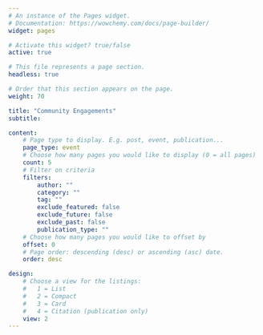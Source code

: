 ```yaml
---
# An instance of the Pages widget.
# Documentation: https://wowchemy.com/docs/page-builder/
widget: pages

# Activate this widget? true/false
active: true

# This file represents a page section.
headless: true

# Order that this section appears on the page.
weight: 70

title: "Community Engagements"
subtitle:

content:
    # Page type to display. E.g. post, event, publication...
    page_type: event
    # Choose how many pages you would like to display (0 = all pages)
    count: 5
    # Filter on criteria
    filters:
        author: ""
        category: ""
        tag: ""
        exclude_featured: false
        exclude_future: false
        exclude_past: false
        publication_type: ""
    # Choose how many pages you would like to offset by
    offset: 0
    # Page order: descending (desc) or ascending (asc) date.
    order: desc

design:
    # Choose a view for the listings:
    #   1 = List
    #   2 = Compact
    #   3 = Card
    #   4 = Citation (publication only)
    view: 2
---
```

